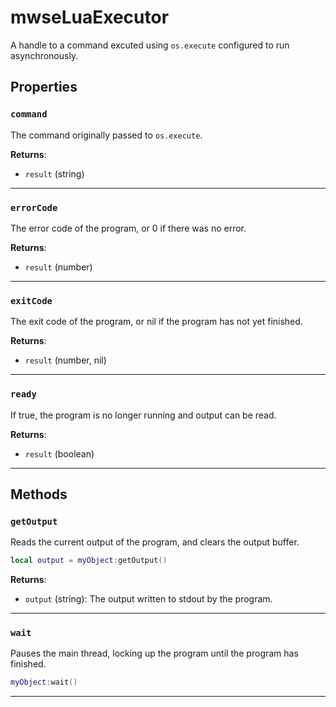 <!---
	This file is autogenerated. Do not edit this file manually. Your changes will be ignored.
	More information: https://github.com/MWSE/MWSE/tree/master/docs
-->

# mwseLuaExecutor

A handle to a command excuted using `os.execute` configured to run asynchronously.

## Properties

### `command`

The command originally passed to `os.execute`.

**Returns**:

* `result` (string)

***

### `errorCode`

The error code of the program, or 0 if there was no error.

**Returns**:

* `result` (number)

***

### `exitCode`

The exit code of the program, or nil if the program has not yet finished.

**Returns**:

* `result` (number, nil)

***

### `ready`

If true, the program is no longer running and output can be read.

**Returns**:

* `result` (boolean)

***

## Methods

### `getOutput`

Reads the current output of the program, and clears the output buffer.

```lua
local output = myObject:getOutput()
```

**Returns**:

* `output` (string): The output written to stdout by the program.

***

### `wait`

Pauses the main thread, locking up the program until the program has finished.

```lua
myObject:wait()
```

***

